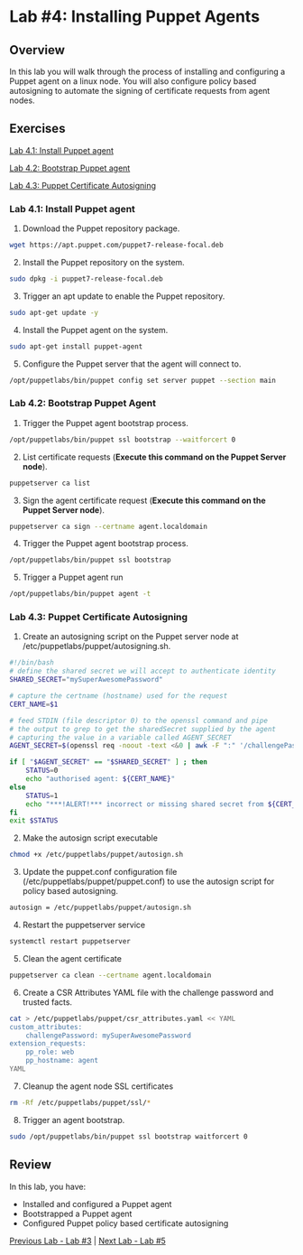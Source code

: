 # Lab #4: Installing Puppet Agents

## Overview

In this lab you will walk through the process of installing and configuring a Puppet agent on a linux node. You will also configure policy based autosigning to automate the signing of certificate requests from agent nodes.

## Exercises

[Lab 4.1: Install Puppet agent](#lab-41-install-puppet-agent)

[Lab 4.2: Bootstrap Puppet agent](#lab-42-bootstrap-puppet-agent)

[Lab 4.3: Puppet Certificate Autosigning](#lab-43-puppet-certificate-autosigning)

### Lab 4.1: Install Puppet agent

1. Download the Puppet repository package.

```bash
wget https://apt.puppet.com/puppet7-release-focal.deb
```

2. Install the Puppet repository on the system.

```bash
sudo dpkg -i puppet7-release-focal.deb
```

3. Trigger an apt update to enable the Puppet repository.

```bash
sudo apt-get update -y
```

4. Install the Puppet agent on the system.

```bash
sudo apt-get install puppet-agent
```

5. Configure the Puppet server that the agent will connect to.

```bash
/opt/puppetlabs/bin/puppet config set server puppet --section main
```

### Lab 4.2: Bootstrap Puppet Agent

1. Trigger the Puppet agent bootstrap process.

```bash
/opt/puppetlabs/bin/puppet ssl bootstrap --waitforcert 0
```

2. List certificate requests (**Execute this command on the Puppet Server node**).

```bash
puppetserver ca list
```

3. Sign the agent certificate request (**Execute this command on the Puppet Server node**).

```bash
puppetserver ca sign --certname agent.localdomain
```

4. Trigger the Puppet agent bootstrap process.

```bash
/opt/puppetlabs/bin/puppet ssl bootstrap
```

5. Trigger a Puppet agent run

```bash
/opt/puppetlabs/bin/puppet agent -t
```

### Lab 4.3: Puppet Certificate Autosigning

1. Create an autosigning script on the Puppet server node at /etc/puppetlabs/puppet/autosigning.sh.

```bash
#!/bin/bash
# define the shared secret we will accept to authenticate identity
SHARED_SECRET="mySuperAwesomePassword"

# capture the certname (hostname) used for the request
CERT_NAME=$1

# feed STDIN (file descriptor 0) to the openssl command and pipe
# the output to grep to get the sharedSecret supplied by the agent
# capturing the value in a variable called AGENT_SECRET
AGENT_SECRET=$(openssl req -noout -text <&0 | awk -F ":" '/challengePassword/ { gsub(/\n$/, "", $2) ; print $2 }')

if [ "$AGENT_SECRET" == "$SHARED_SECRET" ] ; then
    STATUS=0
    echo "authorised agent: ${CERT_NAME}"
else
    STATUS=1
    echo "***!ALERT!*** incorrect or missing shared secret from ${CERT_NAME}"
fi
exit $STATUS
```

2. Make the autosign script executable

```bash
chmod +x /etc/puppetlabs/puppet/autosign.sh
```

3. Update the puppet.conf configuration file (/etc/puppetlabs/puppet/puppet.conf) to use the autosign script for policy based autosigning.

```bash
autosign = /etc/puppetlabs/puppet/autosign.sh
```

4. Restart the puppetserver service

```bash
systemctl restart puppetserver
```

5. Clean the agent certificate

```bash
puppetserver ca clean --certname agent.localdomain
```

6. Create a CSR Attributes YAML file with the challenge password and trusted facts.

```bash
cat > /etc/puppetlabs/puppet/csr_attributes.yaml << YAML
custom_attributes:
    challengePassword: mySuperAwesomePassword
extension_requests:
    pp_role: web
    pp_hostname: agent
YAML
```

7. Cleanup the agent node SSL certificates

```bash
rm -Rf /etc/puppetlabs/puppet/ssl/*
``` 

8. Trigger an agent bootstrap.

```bash
sudo /opt/puppetlabs/bin/puppet ssl bootstrap waitforcert 0
```

## Review

In this lab, you have:

+ Installed and configured a Puppet agent
+ Bootstrapped a Puppet agent
+ Configured Puppet policy based certificate autosigning

[Previous Lab - Lab #3](./03-configuring-puppet-server.md)  |  [Next Lab - Lab #5](./05-puppet-code-development.md)
